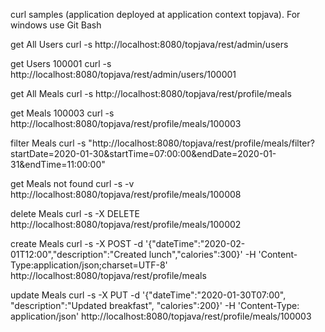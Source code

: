 curl samples (application deployed at application context topjava).
For windows use Git Bash

get All Users
curl -s http://localhost:8080/topjava/rest/admin/users

get Users 100001
curl -s http://localhost:8080/topjava/rest/admin/users/100001

get All Meals
curl -s http://localhost:8080/topjava/rest/profile/meals

get Meals 100003
curl -s http://localhost:8080/topjava/rest/profile/meals/100003

filter Meals
curl -s "http://localhost:8080/topjava/rest/profile/meals/filter?startDate=2020-01-30&startTime=07:00:00&endDate=2020-01-31&endTime=11:00:00"

get Meals not found
curl -s -v http://localhost:8080/topjava/rest/profile/meals/100008

delete Meals
curl -s -X DELETE http://localhost:8080/topjava/rest/profile/meals/100002

create Meals
curl -s -X POST -d '{"dateTime":"2020-02-01T12:00","description":"Created lunch","calories":300}' -H 'Content-Type:application/json;charset=UTF-8' http://localhost:8080/topjava/rest/profile/meals

update Meals
curl -s -X PUT -d '{"dateTime":"2020-01-30T07:00", "description":"Updated breakfast", "calories":200}' -H 'Content-Type: application/json' http://localhost:8080/topjava/rest/profile/meals/100003